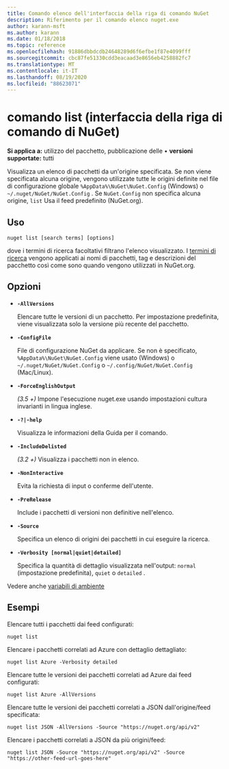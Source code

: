 ```yaml
---
title: Comando elenco dell'interfaccia della riga di comando NuGet
description: Riferimento per il comando elenco nuget.exe
author: karann-msft
ms.author: karann
ms.date: 01/18/2018
ms.topic: reference
ms.openlocfilehash: 91886dbbdcdb24648289d6f6efbe1f87e4099fff
ms.sourcegitcommit: cbc87fe51330cdd3eacaad3e8656eb4258882fc7
ms.translationtype: MT
ms.contentlocale: it-IT
ms.lasthandoff: 08/19/2020
ms.locfileid: "88623071"
---
```

# <a name="list-command-nuget-cli"></a>comando list (interfaccia della riga di comando di NuGet)

**Si applica a:** utilizzo del pacchetto, pubblicazione delle &bullet; **versioni supportate:** tutti

Visualizza un elenco di pacchetti da un'origine specificata. Se non viene specificata alcuna origine, vengono utilizzate tutte le origini definite nel file di configurazione globale `%AppData%\NuGet\NuGet.Config` (Windows) o `~/.nuget/NuGet/NuGet.Config` . Se `NuGet.Config` non specifica alcuna origine, `list` Usa il feed predefinito (NuGet.org).

## <a name="usage"></a>Uso

```cli
nuget list [search terms] [options]
```

dove i termini di ricerca facoltativi filtrano l'elenco visualizzato. I [termini di ricerca](/nuget/consume-packages/finding-and-choosing-packages#search-syntax) vengono applicati ai nomi di pacchetti, tag e descrizioni del pacchetto così come sono quando vengono utilizzati in NuGet.org. 

## <a name="options"></a>Opzioni

- **`-AllVersions`**

  Elencare tutte le versioni di un pacchetto. Per impostazione predefinita, viene visualizzata solo la versione più recente del pacchetto.

- **`-ConfigFile`**

  File di configurazione NuGet da applicare. Se non è specificato, `%AppData%\NuGet\NuGet.Config` viene usato (Windows) o `~/.nuget/NuGet/NuGet.Config` o `~/.config/NuGet/NuGet.Config` (Mac/Linux).

- **`-ForceEnglishOutput`**

  *(3.5 +)* Impone l'esecuzione nuget.exe usando impostazioni cultura invarianti in lingua inglese.

- **`-?|-help`**

  Visualizza le informazioni della Guida per il comando.

- **`-IncludeDelisted`**

  *(3.2 +)* Visualizza i pacchetti non in elenco.

- **`-NonInteractive`**

  Evita la richiesta di input o conferme dell'utente.

- **`-PreRelease`**

  Include i pacchetti di versioni non definitive nell'elenco.

- **`-Source`**

  Specifica un elenco di origini dei pacchetti in cui eseguire la ricerca.

- **`-Verbosity [normal|quiet|detailed]`**

  Specifica la quantità di dettaglio visualizzata nell'output: `normal` (impostazione predefinita), `quiet` o `detailed` .

Vedere anche [variabili di ambiente](cli-ref-environment-variables.md)

## <a name="examples"></a>Esempi

Elencare tutti i pacchetti dai feed configurati:
```
nuget list
```
Elencare i pacchetti correlati ad Azure con dettaglio dettagliato:
```
nuget list Azure -Verbosity detailed
```
Elencare tutte le versioni dei pacchetti correlati ad Azure dai feed configurati:
```
nuget list Azure -AllVersions
```
Elencare tutte le versioni dei pacchetti correlati a JSON dall'origine/feed specificata:
```
nuget list JSON -AllVersions -Source "https://nuget.org/api/v2"
```
Elencare i pacchetti correlati a JSON da più origini/feed:
```
nuget list JSON -Source "https://nuget.org/api/v2" -Source "https://other-feed-url-goes-here"
```
